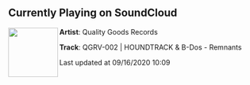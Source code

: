 ## Currently Playing on SoundCloud

[<img align="left" width="100" src="https://i1.sndcdn.com/artworks-gpL5yd5VZUx7FP0s-2X7bXg-t50x50.jpg">](https://soundcloud.com/qualitygoodsrecs/qgrv-002-houndtrack-b-dos-remnants?in=qualitygoodsrecs/sets/quality-vibes)

**Artist**: Quality Goods Records 

**Track**: QGRV-002 | HOUNDTRACK & B-Dos - Remnants

Last updated at 09/16/2020 10:09
